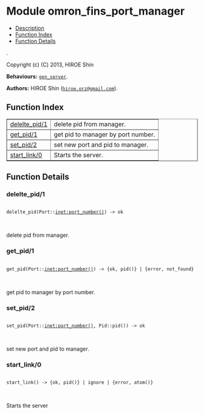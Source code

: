 

# Module omron_fins_port_manager #
* [Description](#description)
* [Function Index](#index)
* [Function Details](#functions)

.

Copyright (c) (C) 2013, HIROE Shin

__Behaviours:__ [`gen_server`](gen_server.md).

__Authors:__ HIROE Shin ([`hiroe.orz@gmail.com`](mailto:hiroe.orz@gmail.com)).

<a name="index"></a>

## Function Index ##


<table width="100%" border="1" cellspacing="0" cellpadding="2" summary="function index"><tr><td valign="top"><a href="#delelte_pid-1">delelte_pid/1</a></td><td>delete pid from manager.</td></tr><tr><td valign="top"><a href="#get_pid-1">get_pid/1</a></td><td>get pid to manager by port number.</td></tr><tr><td valign="top"><a href="#set_pid-2">set_pid/2</a></td><td>set new port and pid to manager.</td></tr><tr><td valign="top"><a href="#start_link-0">start_link/0</a></td><td>Starts the server.</td></tr></table>


<a name="functions"></a>

## Function Details ##

<a name="delelte_pid-1"></a>

### delelte_pid/1 ###

<pre><code>
delelte_pid(Port::<a href="inet.md#type-port_number">inet:port_number()</a>) -&gt; ok
</code></pre>
<br />

delete pid from manager.

<a name="get_pid-1"></a>

### get_pid/1 ###

<pre><code>
get_pid(Port::<a href="inet.md#type-port_number">inet:port_number()</a>) -&gt; {ok, pid()} | {error, not_found}
</code></pre>
<br />

get pid to manager by port number.

<a name="set_pid-2"></a>

### set_pid/2 ###

<pre><code>
set_pid(Port::<a href="inet.md#type-port_number">inet:port_number()</a>, Pid::pid()) -&gt; ok
</code></pre>
<br />

set new port and pid to manager.

<a name="start_link-0"></a>

### start_link/0 ###

<pre><code>
start_link() -&gt; {ok, pid()} | ignore | {error, atom()}
</code></pre>
<br />

Starts the server

